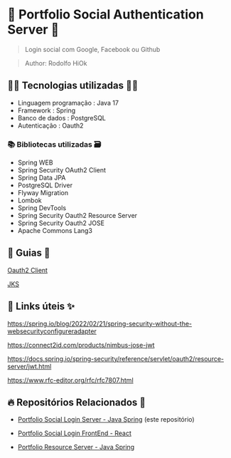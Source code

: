# 🚀 Portfolio Social Authentication Server 🚀

> Login social com Google, Facebook ou Github

> Author: Rodolfo HiOk

## 👨‍💻 Tecnologias utilizadas 👩‍💻

- Linguagem programação : Java 17
- Framework : Spring
- Banco de dados : PostgreSQL
- Autenticação : Oauth2

### 📚 Bibliotecas utilizadas 🗃️

- Spring WEB
- Spring Security OAuth2 Client
- Spring Data JPA
- PostgreSQL Driver
- Flyway Migration
- Lombok
- Spring DevTools
- Spring Security Oauth2 Resource Server
- Spring Security Oauth2 JOSE
- Apache Commons Lang3

## 📖 Guias 📃

[Oauth2 Client](oauth2client.md)

[JKS](jks.md)

## 🔗 Links úteis ✨

https://spring.io/blog/2022/02/21/spring-security-without-the-websecurityconfigureradapter

https://connect2id.com/products/nimbus-jose-jwt

https://docs.spring.io/spring-security/reference/servlet/oauth2/resource-server/jwt.html

https://www.rfc-editor.org/rfc/rfc7807.html

## 🔥 Repositórios Relacionados 🫶

- [Portfolio Social Login Server - Java Spring](https://github.com/rodolfoHOk/hiok.port-social-auth-server) (este repositório)

- [Portfolio Social Login FrontEnd - React](https://github.com/rodolfoHOk/hiok.port-social-auth-react)

- [Portfolio Resource Server - Java Spring](https://github.com/rodolfoHOk/hiok.port-resource-server)
